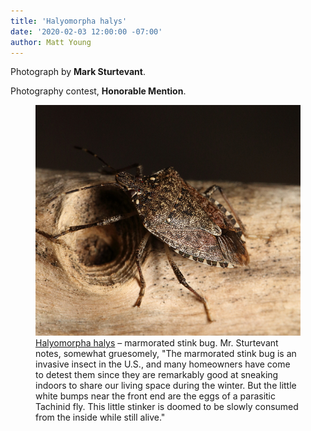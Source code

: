 ```yaml
---
title: 'Halyomorpha halys'
date: '2020-02-03 12:00:00 -07:00'
author: Matt Young
---
```

Photograph by **Mark Sturtevant**.

Photography contest, **Honorable Mention**.

<figure> 
<img src="/uploads/2020/Sturtevant.Halyomorpha_halys.JPG" alt="Marmorated stink bug"/>
<figcaption><a href="http://ento.psu.edu/extension/factsheets/brown-marmorated-stink-bug">Halyomorpha halys</a> &ndash; marmorated stink bug. Mr. Sturtevant notes, somewhat gruesomely, "The marmorated stink bug is an invasive insect in the U.S., and many homeowners have come to detest them since they are remarkably good at sneaking indoors to share our living space during the winter. But the little white bumps near the front end are the eggs of a parasitic Tachinid fly. This little stinker is doomed to be slowly consumed from the inside while still alive."</figcaption>
</figure>
